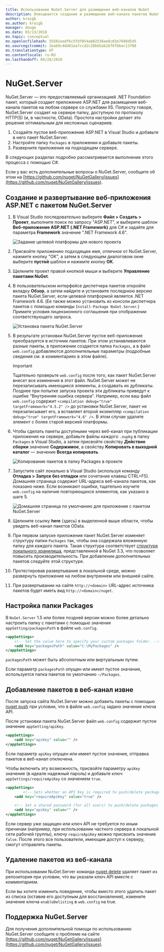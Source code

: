 ```yaml
---
title: Использование NuGet.Server для размещения веб-каналов NuGet
description: Описывается создание и размещение веб-канала пакетов NuGet на любом сервере со службами IIS с помощью NuGet.Server для предоставления доступа к пакетам по протоколам HTTP и OData.
author: kraigb
ms.author: kraigb
manager: douge
ms.date: 03/13/2018
ms.topic: conceptual
ms.openlocfilehash: 55501eedf6c5fdf054a602536ee8c03e7048d5d5
ms.sourcegitcommit: 3eab9c4dd41ea7ccd2c28bb5ab16f6fbbec13708
ms.translationtype: HT
ms.contentlocale: ru-RU
ms.lasthandoff: 04/26/2018
---
```

# <a name="nugetserver"></a>NuGet.Server

NuGet.Server — это предоставляемый организацией .NET Foundation пакет, который создает приложение ASP.NET для размещения веб-канала пакетов на любом сервере со службами IIS. Попросту говоря, NuGet.Server создает на сервере папку, доступную по протоколу HTTP(S) (и, в частности, OData). Простота настройки делает это решение оптимальным для несложных сценариев.

1. Создайте пустое веб-приложение ASP.NET в Visual Studio и добавьте в него пакет NuGet.Server.
1. Настройте папку `Packages` в приложении и добавьте пакеты.
1. Разверните приложение на подходящем сервере.

В следующих разделах подробно рассматривается выполнение этого процесса с помощью C#.

Если у вас есть дополнительные вопросы о NuGet.Server, сообщите об этом на [https://github.com/nuget/NuGetGallery/issues](https://github.com/nuget/NuGetGallery/issues).

## <a name="create-and-deploy-an-aspnet-web-application-with-nugetserver"></a>Создание и развертывание веб-приложения ASP.NET с пакетом NuGet.Server

1. В Visual Studio последовательно выберите **Файл > Создать > Проект**, выполните поиск по запросу "ASP.NET", и выберите шаблон **Веб-приложение ASP.NET (.NET Framework)** для C# и задайте для параметра **Framework** значение ".NET Framework 4.6".

    ![Задание целевой платформы для нового проекта](media/Hosting_01-NuGet.Server-Set4.6.png)

1. Присвойте приложению подходящее имя, *отличное* от NuGet.Server, нажмите кнопку "ОК", а затем в следующем диалоговом окне выберите **пустой** шаблон и нажмите кнопку **ОК**.

1. Щелкните проект правой кнопкой мыши и выберите **Управление пакетами NuGet**.

1. В пользовательском интерфейсе диспетчера пакетов откройте вкладку **Обзор**, а затем найдите и установите последнюю версию пакета NuGet.Server, если целевой платформой является .NET Framework 4.6. (Ее также можно установить из консоли диспетчера пакетов с помощью команды `Install-Package NuGet.Server`.) Примите условия лицензионного соглашения при отображении соответствующего запроса.

    ![Установка пакета NuGet.Server](media/Hosting_02-NuGet.Server-Package.png)

1. В результате установки NuGet.Server пустое веб-приложение преобразуется в источник пакетов. При этом устанавливаются разные пакеты, в приложении создается папка `Packages`, а в файл `web.config` добавляются дополнительные параметры (подробные сведения см. в комментариях в этом файле).

    > [!Important]
    > Тщательно проверьте `web.config` после того, как пакет NuGet.Server внесет все изменения в этот файл. NuGet.Server может не перезаписывать имеющиеся элементы, а создавать их дубликаты. Позднее при попытке запуска проекта эти дубликаты приведут к ошибке "Внутренняя ошибка сервера". Например, если ваш файл `web.config` содержит `<compilation debug="true" targetFramework="4.5.2" />` до установки NuGet.Server, пакет не перезаписывает его, а вставляет второй экземпляр `<compilation debug="true" targetFramework="4.6" />`. В этом случае удалите элемент с более старой версией платформы.

1. Чтобы сделать пакеты доступными через веб-канал при публикации приложения на сервере, добавьте файлы каждого `.nupkg` в папку `Packages` в Visual Studio, а затем присвойте свойству **Действие сборки** значение **Содержимое**, а свойству **Копировать в выходной каталог** — значение **Всегда копировать**.

    ![Копирование пакетов в папку Packages в проекте](media/Hosting_03-NuGet.Server-Package-Folder.png)

1. Запустите сайт локально в Visual Studio (используя команду **Отладка > Запуск без отладки** или сочетание клавиш CTRL+F5). Домашняя страница содержит URL-адреса веб-канала пакетов, как показано ниже. Если возникают ошибки, тщательно изучите `web.config` на наличие повторяющихся элементов, как указано в шаге 5.

    ![Домашняя страница по умолчанию для приложения с пакетом NuGet.Server](media/Hosting_04-NuGet.Server-FeedHomePage.png)

1. Щелкните ссылку **here** (здесь) в выделенной выше области, чтобы увидеть веб-канал пакетов OData.

1. При первом запуске приложения пакет NuGet.Server изменяет структуру папки `Packages` так, чтобы она содержала вложенную папку для каждого пакета. Такая структура соответствует [структуре локального хранилища](http://blog.nuget.org/20151118/nuget-3.3.html#folder-based-repository-commands), представленной в NuGet 3.3, что позволяет повысить производительность. При добавлении дополнительных пакетов следуйте этой структуре.

1. Протестировав развертывание в локальной среде, можно развернуть приложение на любом внутреннем или внешней сайте.

1. При развертывании на сайте `http://<domain>` URL-адрес источника пакетов будет иметь вид `http://<domain>/nuget`.

## <a name="configuring-the-packages-folder"></a>Настройка папки Packages

В `NuGet.Server` 1.5 или более поздней версии можно более детально настроить папку с пакетами с помощью значения `appSetting/packagesPath` в файле `web.config`.

```xml
<appSettings>
    <!-- Set the value here to specify your custom packages folder. -->
    <add key="packagesPath" value="C:\MyPackages" />
</appSettings>
```

`packagesPath` может быть абсолютным или виртуальным путем.

Если параметр `packagesPath` опущен или имеет пустое значение, используется папка пакетов по умолчанию `~/Packages`.

## <a name="adding-packages-to-the-feed-externally"></a>Добавление пакетов в веб-канал извне

После запуска сайта NuGet.Server можно добавить пакеты с помощью [nuget push](../tools/cli-ref-push.md) при условии, что в файле `web.config` задано значение ключа API.

После установки пакета NuGet.Server файл `web.config` содержит пустое значение `appSetting/apiKey`.

```xml
<appSettings>
    <add key="apiKey" value="" />
</appSettings>
```

Если параметр `apiKey` опущен или имеет пустое значение, отправка пакетов в веб-канал отключена.

Чтобы включить эту возможность, присвойте параметру `apiKey` значение (в идеале надежный пароль) и добавьте ключ `appSettings/requireApiKey` со значением `true`.

```xml
<appSettings>
        <!-- Sets whether an API Key is required to push/delete packages -->
    <add key="requireApiKey" value="true" />

    <!-- Set a shared password (for all users) to push/delete packages -->
    <add key="apiKey" value="" />
</appSettings>
```

Если сервер уже защищен или ключ API не требуется по иным причинам (например, при использовании частного сервера в локальной сети рабочей группы), ключу `requireApiKey` можно присвоить значение `false`. После этого все пользователи, имеющие доступ к серверу, смогут отправлять пакеты.

## <a name="removing-packages-from-the-feed"></a>Удаление пакетов из веб-канала

При использовании NuGet.Server команда [nuget delete](../tools/cli-ref-delete.md) удаляет пакет из репозитория при условии, что вы указали ключ API вместе с комментарием.

Если вы хотите изменить поведение, чтобы вместо этого удалить пакет из списка (оставив его доступным для восстановления), измените значение ключа `enableDelisting` в `web.config` на true.

## <a name="nugetserver-support"></a>Поддержка NuGet.Server

Для получения дополнительной помощи по использованию NuGet.Server сообщите о проблеме на сайте [https://github.com/nuget/NuGetGallery/issues](https://github.com/nuget/NuGetGallery/issues).